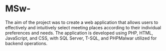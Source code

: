 # MSw-
The aim of the project was to create a web application that allows users to effectively and intuitively select meeting places according to their individual preferences and needs. The application is developed using PHP, HTML, JavaScript, and CSS, with SQL Server, T-SQL, and PHPMalwar utilized for backend operations.
